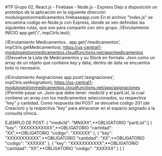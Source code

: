 #TP Grupo 02, React.js - Firebase - Node.js - Express
Dejo a disposición un prototipo de la aplicación en la siguiente dirección modulogestionmedicamentos.firebaseapp.com En el archivo "Index.js" se encuentra codigo en Node.js con Express, donde se ven definidas las siguientes rutas, que son para compartir con otro grupo. //Enrutamiento INICIO app.get('/', impCtrls.test);

//Enrutamiento Medicamentos.. app.get('/medicamentos', impCtrls.getMedicamentos); https://us-central1-modulogestionmedicamentos.cloudfunctions.net/app/medicamentos //Devuelve la Lista de Medicamentos y su Stock en formato .Json como un array de un objeto que contiene key y data; dentro de data se encuentra todo lo necesario.

//Enrutamiento Asignaciones app.post('/asignaciones', impCtrls.setAsignation); https://us-central1-modulogestionmedicamentos.cloudfunctions.net/app/asignaciones //Permite pasar un .Json que debe tener: medicId y el partList, la cual contiene un array con los medicamentos seleccionados, su respectiva "key" y cantidad. Como respuesta del POST se devuelve codigo 201 (de Creacion) y la respectiva "key" para almacenar en el espacio asignado a la consulta clinica..

EJEMPLO DE POST: { "medicId": "MNXXX",**OBLIGATORIO "partList":[ { "key": "XXXXXXXXXXX",**OBLIGATORIO "cantidad": "XX",**OBLIGATORIO "codigo": "XXXXXX" }, { "key": "XXXXXXXXXXX",**OBLIGATORIO "cantidad": "XX",**OBLIGATORIO "codigo": "XXXXXX" }, { "key": "XXXXXXXXXXX",**OBLIGATORIO "cantidad": "XX",**OBLIGATORIO "codigo": "XXXXXX" } ] }
